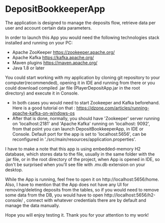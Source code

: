# DepositBookkeeperApp



The application is designed to manage the deposits flow, retrieve data per user and account certain data parameters.


In order to launch this App you would need the following technologies stack installed and running on your PC:

- Apache ZooKeeper https://zookeeper.apache.org/
- Apache Kafka https://kafka.apache.org/
- Maven plugins https://maven.apache.org/
- Java 1.8 or later 


You could start working with my application by cloning git repository to your computer(recommended), opening it in IDE and running from there or you could download compiled .jar file (PlayerDepositApp.jar in the root directory) and execute it in Console.

- In both cases you would need to start Zookeeper and Kafka beforehand. Here is a good tutorial on that : https://dzone.com/articles/running-apache-kafka-on-windows-os
- After that is done, normally, you should have 'Zookeeper' server running on 'localhost:2181' and 'Apache Kafka' running on 'localhost: 9092', from that point you can launch DepositBookkeeperApp, in IDE or Console. Default port for the app is set to 'localhost:5656', can be reconfigured in './src/main/resources/application.properties'.


I have to make a note that this app is using embedded-memory H2 database, which stores data to the file, usually in the same folder with the .jar file, or in the root directory of the project, when App is opened in IDE, so don't be surprised when you'll see file with .mv.db extension on your desktop.


While the App is running, feel free to open it on http://localhost:5656/home. Also, I have to mention that the App does not have any UI for removing/deleting deposits from the tables, so if you would need to remove some data from the DB, you would have to open http://localhost:5656/h2-console/ , connect with whatever credentials there are by default and manage the data manually.


Hope you will enjoy testing it. Thank you for your attention to my work! 
